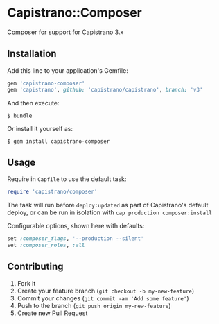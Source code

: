 # Capistrano::Composer

Composer for support for Capistrano 3.x

## Installation

Add this line to your application's Gemfile:

```ruby
gem 'capistrano-composer'
gem 'capistrano', github: 'capistrano/capistrano', branch: 'v3'
```

And then execute:

    $ bundle

Or install it yourself as:

    $ gem install capistrano-composer

## Usage

Require in `Capfile` to use the default task:

```ruby
require 'capistrano/composer'
```

The task will run before `deploy:updated` as part of Capistrano's default deploy,
or can be run in isolation with `cap production composer:install`

Configurable options, shown here with defaults:

```ruby
set :composer_flags, '--production --silent'
set :composer_roles, :all
```

## Contributing

1. Fork it
2. Create your feature branch (`git checkout -b my-new-feature`)
3. Commit your changes (`git commit -am 'Add some feature'`)
4. Push to the branch (`git push origin my-new-feature`)
5. Create new Pull Request
